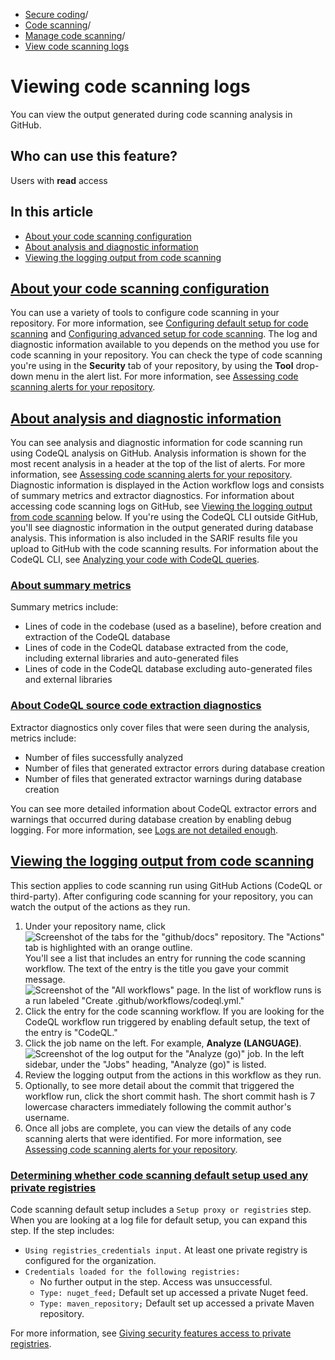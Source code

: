  * [Secure coding](https://docs.github.com/en/code-security "Secure coding")/
  * [Code scanning](https://docs.github.com/en/code-security/code-scanning "Code scanning")/
  * [Manage code scanning](https://docs.github.com/en/code-security/code-scanning/managing-your-code-scanning-configuration "Manage code scanning")/
  * [View code scanning logs](https://docs.github.com/en/code-security/code-scanning/managing-your-code-scanning-configuration/viewing-code-scanning-logs "View code scanning logs")


# Viewing code scanning logs
You can view the output generated during code scanning analysis in GitHub.
## Who can use this feature?
Users with **read** access
## In this article
  * [About your code scanning configuration](https://docs.github.com/en/code-security/code-scanning/managing-your-code-scanning-configuration/viewing-code-scanning-logs#about-your-code-scanning-configuration)
  * [About analysis and diagnostic information](https://docs.github.com/en/code-security/code-scanning/managing-your-code-scanning-configuration/viewing-code-scanning-logs#about-analysis-and-diagnostic-information)
  * [Viewing the logging output from code scanning](https://docs.github.com/en/code-security/code-scanning/managing-your-code-scanning-configuration/viewing-code-scanning-logs#viewing-the-logging-output-from-code-scanning)


## [About your code scanning configuration](https://docs.github.com/en/code-security/code-scanning/managing-your-code-scanning-configuration/viewing-code-scanning-logs#about-your-code-scanning-configuration)
You can use a variety of tools to configure code scanning in your repository. For more information, see [Configuring default setup for code scanning](https://docs.github.com/en/code-security/code-scanning/enabling-code-scanning/configuring-default-setup-for-code-scanning) and [Configuring advanced setup for code scanning](https://docs.github.com/en/code-security/code-scanning/creating-an-advanced-setup-for-code-scanning/configuring-advanced-setup-for-code-scanning).
The log and diagnostic information available to you depends on the method you use for code scanning in your repository. You can check the type of code scanning you're using in the **Security** tab of your repository, by using the **Tool** drop-down menu in the alert list. For more information, see [Assessing code scanning alerts for your repository](https://docs.github.com/en/code-security/code-scanning/managing-code-scanning-alerts/assessing-code-scanning-alerts-for-your-repository#viewing-the-alerts-for-a-repository).
## [About analysis and diagnostic information](https://docs.github.com/en/code-security/code-scanning/managing-your-code-scanning-configuration/viewing-code-scanning-logs#about-analysis-and-diagnostic-information)
You can see analysis and diagnostic information for code scanning run using CodeQL analysis on GitHub.
Analysis information is shown for the most recent analysis in a header at the top of the list of alerts. For more information, see [Assessing code scanning alerts for your repository](https://docs.github.com/en/code-security/code-scanning/managing-code-scanning-alerts/assessing-code-scanning-alerts-for-your-repository#viewing-the-alerts-for-a-repository).
Diagnostic information is displayed in the Action workflow logs and consists of summary metrics and extractor diagnostics. For information about accessing code scanning logs on GitHub, see [Viewing the logging output from code scanning](https://docs.github.com/en/code-security/code-scanning/managing-your-code-scanning-configuration/viewing-code-scanning-logs#viewing-the-logging-output-from-code-scanning) below.
If you're using the CodeQL CLI outside GitHub, you'll see diagnostic information in the output generated during database analysis. This information is also included in the SARIF results file you upload to GitHub with the code scanning results.
For information about the CodeQL CLI, see [Analyzing your code with CodeQL queries](https://docs.github.com/en/code-security/codeql-cli/getting-started-with-the-codeql-cli/analyzing-your-code-with-codeql-queries#viewing-log-and-diagnostic-information).
### [About summary metrics](https://docs.github.com/en/code-security/code-scanning/managing-your-code-scanning-configuration/viewing-code-scanning-logs#about-summary-metrics)
Summary metrics include:
  * Lines of code in the codebase (used as a baseline), before creation and extraction of the CodeQL database
  * Lines of code in the CodeQL database extracted from the code, including external libraries and auto-generated files
  * Lines of code in the CodeQL database excluding auto-generated files and external libraries


### [About CodeQL source code extraction diagnostics](https://docs.github.com/en/code-security/code-scanning/managing-your-code-scanning-configuration/viewing-code-scanning-logs#about-codeql-source-code-extraction-diagnostics)
Extractor diagnostics only cover files that were seen during the analysis, metrics include:
  * Number of files successfully analyzed
  * Number of files that generated extractor errors during database creation
  * Number of files that generated extractor warnings during database creation


You can see more detailed information about CodeQL extractor errors and warnings that occurred during database creation by enabling debug logging. For more information, see [Logs are not detailed enough](https://docs.github.com/en/code-security/code-scanning/troubleshooting-code-scanning/logs-are-not-detailed-enough#creating-codeql-debugging-artifacts-by-re-running-jobs-with-debug-logging-enabled).
## [Viewing the logging output from code scanning](https://docs.github.com/en/code-security/code-scanning/managing-your-code-scanning-configuration/viewing-code-scanning-logs#viewing-the-logging-output-from-code-scanning)
This section applies to code scanning run using GitHub Actions (CodeQL or third-party).
After configuring code scanning for your repository, you can watch the output of the actions as they run.
  1. Under your repository name, click 
![Screenshot of the tabs for the "github/docs" repository. The "Actions" tab is highlighted with an orange outline.](https://docs.github.com/assets/cb-12958/images/help/repository/actions-tab-global-nav-update.png)
You'll see a list that includes an entry for running the code scanning workflow. The text of the entry is the title you gave your commit message.
![Screenshot of the "All workflows" page. In the list of workflow runs is a run labeled "Create .github/workflows/codeql.yml."](https://docs.github.com/assets/cb-37609/images/help/repository/code-scanning-actions-list.png)
  2. Click the entry for the code scanning workflow.
If you are looking for the CodeQL workflow run triggered by enabling default setup, the text of the entry is "CodeQL."
  3. Click the job name on the left. For example, **Analyze (LANGUAGE)**.
![Screenshot of the log output for the "Analyze \(go\)" job. In the left sidebar, under the "Jobs" heading, "Analyze \(go\)" is listed.](https://docs.github.com/assets/cb-47516/images/help/repository/code-scanning-logging-analyze-action.png)
  4. Review the logging output from the actions in this workflow as they run.
  5. Optionally, to see more detail about the commit that triggered the workflow run, click the short commit hash. The short commit hash is 7 lowercase characters immediately following the commit author's username.
  6. Once all jobs are complete, you can view the details of any code scanning alerts that were identified. For more information, see [Assessing code scanning alerts for your repository](https://docs.github.com/en/code-security/code-scanning/managing-code-scanning-alerts/assessing-code-scanning-alerts-for-your-repository#viewing-the-alerts-for-a-repository).


### [Determining whether code scanning default setup used any private registries](https://docs.github.com/en/code-security/code-scanning/managing-your-code-scanning-configuration/viewing-code-scanning-logs#determining-whether-code-scanning-default-setup-used-any-private-registries)
Code scanning default setup includes a `Setup proxy or registries` step. When you are looking at a log file for default setup, you can expand this step. If the step includes:
  * `Using registries_credentials input.` At least one private registry is configured for the organization.
  * `Credentials loaded for the following registries:`
    * No further output in the step. Access was unsuccessful.
    * `Type: nuget_feed;` Default set up accessed a private Nuget feed.
    * `Type: maven_repository;` Default set up accessed a private Maven repository.


For more information, see [Giving security features access to private registries](https://docs.github.com/en/code-security/securing-your-organization/enabling-security-features-in-your-organization/giving-org-access-private-registries).
